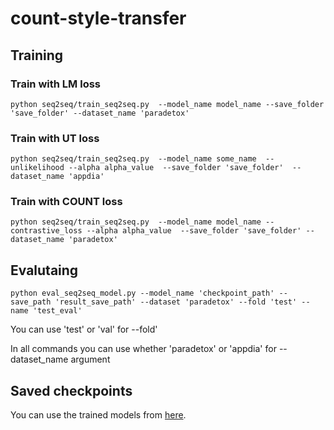 # count-style-transfer





##  Training

### Train with LM loss

`python seq2seq/train_seq2seq.py  --model_name model_name --save_folder 'save_folder' --dataset_name 'paradetox'
`

### Train with UT loss
`
python seq2seq/train_seq2seq.py  --model_name some_name  --unlikelihood --alpha alpha_value  --save_folder 'save_folder'  --dataset_name 'appdia'
`
### Train with COUNT loss

`
python seq2seq/train_seq2seq.py  --model_name model_name --contrastive_loss --alpha alpha_value  --save_folder 'save_folder' --dataset_name 'paradetox'
`

## Evalutaing 


`python eval_seq2seq_model.py --model_name 'checkpoint_path' --save_path 'result_save_path' --dataset 'paradetox' --fold 'test' --name 'test_eval' 
`


You can use 'test' or 'val' for --fold'

In all commands you can use whether 'paradetox' or  'appdia' for --dataset_name argument


## Saved checkpoints

You can use the trained models from [here](https://drive.google.com/drive/folders/1yI6tu2IKLxWBGjTHy6q8YAdShwTr2Nfo?usp=sharing).